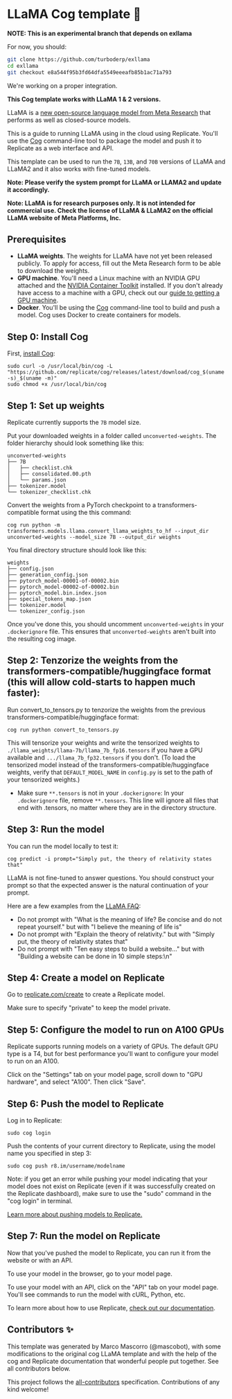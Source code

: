 # LLaMA Cog template 🦙

**NOTE: This is an experimental branch that depends on exllama**

For now, you should:
```sh
git clone https://github.com/turboderp/exllama
cd exllama
git checkout e8a544f95b3fd64dfa5549eeeafb85b1ac71a793
```

We're working on a proper integration.

**This Cog template works with LLaMA 1 & 2 versions.**

LLaMA is a [new open-source language model from Meta Research](https://ai.facebook.com/blog/large-language-model-llama-meta-ai/) that performs as well as closed-source models. 

This is a guide to running LLaMA using in the cloud using Replicate. You'll use the [Cog](https://github.com/replicate/cog) command-line tool to package the model and push it to Replicate as a web interface and API.

This template can be used to run the `7B`, `13B`, and `70B` versions of LLaMA and LLaMA2 and it also works with fine-tuned models.

**Note: Please verify the system prompt for LLaMA or LLAMA2 and update it accordingly.**

**Note: LLaMA is for research purposes only. It is not intended for commercial use. Check the license of LLaMA & LLaMA2 on the official LLaMA website of Meta Platforms, Inc.**

## Prerequisites

- **LLaMA weights**. The weights for LLaMA have not yet been released publicly. To apply for access, fill out the Meta Research form to be able to download the weights.
- **GPU machine**. You'll need a Linux machine with an NVIDIA GPU attached and the [NVIDIA Container Toolkit](https://docs.nvidia.com/datacenter/cloud-native/container-toolkit/install-guide.html#docker) installed. If you don't already have access to a machine with a GPU, check out our [guide to getting a GPU machine](https://replicate.com/docs/guides/get-a-gpu-machine).
- **Docker**. You'll be using the [Cog](https://github.com/replicate/cog) command-line tool to build and push a model. Cog uses Docker to create containers for models.

## Step 0: Install Cog

First, [install Cog](https://github.com/replicate/cog#install):

```
sudo curl -o /usr/local/bin/cog -L "https://github.com/replicate/cog/releases/latest/download/cog_$(uname -s)_$(uname -m)"
sudo chmod +x /usr/local/bin/cog
```

## Step 1: Set up weights

Replicate currently supports the `7B` model size.

Put your downloaded weights in a folder called `unconverted-weights`. The folder hierarchy should look something like this: 

```
unconverted-weights
├── 7B
│   ├── checklist.chk
│   ├── consolidated.00.pth
│   └── params.json
├── tokenizer.model
└── tokenizer_checklist.chk
```

Convert the weights from a PyTorch checkpoint to a transformers-compatible format using the this command:

```
cog run python -m transformers.models.llama.convert_llama_weights_to_hf --input_dir unconverted-weights --model_size 7B --output_dir weights
```

You final directory structure should look like this:

```
weights
├── config.json
├── generation_config.json
├── pytorch_model-00001-of-00002.bin
├── pytorch_model-00002-of-00002.bin
├── pytorch_model.bin.index.json
├── special_tokens_map.json
├── tokenizer.model
└── tokenizer_config.json
```

Once you've done this, you should uncomment `unconverted-weights` in your `.dockerignore` file. This ensures that `unconverted-weights` aren't built into the resulting cog image.

## Step 2: Tenzorize the weights from the transformers-compatible/huggingface format (this will allow cold-starts to happen much faster):

Run convert_to_tensors.py to tenzorize the weights from the previous transformers-compatible/huggingface format:
```
cog run python convert_to_tensors.py
```
This will tensorize your weights and write the tensorized weights to `./llama_weights/llama-7b/llama_7b_fp16.tensors` if you have a GPU available and `.../llama_7b_fp32.tensors` if you don't.
(To load the tensorized model instead of the transformers-compatible/huggingface weights, verify that `DEFAULT_MODEL_NAME` in `config.py` is set to the path of your tensorized weights.) 

- Make sure `**.tensors` is not in your `.dockerignore`:
  In your `.dockerignore` file, remove `**.tensors`. This line will ignore all files that end with .tensors, no matter where they are in the directory structure.

## Step 3: Run the model

You can run the model locally to test it:

```
cog predict -i prompt="Simply put, the theory of relativity states that"
```

LLaMA is not fine-tuned to answer questions. You should construct your prompt so that the expected answer is the natural continuation of your prompt. 

Here are a few examples from the [LLaMA FAQ](https://github.com/facebookresearch/llama/blob/57b0eb62de0636e75af471e49e2f1862d908d9d8/FAQ.md#2-generations-are-bad):

- Do not prompt with "What is the meaning of life? Be concise and do not repeat yourself." but with "I believe the meaning of life is"
- Do not prompt with "Explain the theory of relativity." but with "Simply put, the theory of relativity states that"
- Do not prompt with "Ten easy steps to build a website..." but with "Building a website can be done in 10 simple steps:\n"

## Step 4: Create a model on Replicate

Go to [replicate.com/create](https://replicate.com/create) to create a Replicate model.

Make sure to specify "private" to keep the model private.

## Step 5: Configure the model to run on A100 GPUs

Replicate supports running models on a variety of GPUs. The default GPU type is a T4, but for best performance you'll want to configure your model to run on an A100.

Click on the "Settings" tab on your model page, scroll down to "GPU hardware", and select "A100". Then click "Save".

## Step 6: Push the model to Replicate

Log in to Replicate:

```
sudo cog login
```

Push the contents of your current directory to Replicate, using the model name you specified in step 3:

```
sudo cog push r8.im/username/modelname
```

Note: if you get an error while pushing your model indicating that your model does not exist on Replicate (even if it was successfully created on the Replicate dashboard), make sure to use the "sudo" command in the "cog login" in terminal.

[Learn more about pushing models to Replicate.](https://replicate.com/docs/guides/push-a-model)


## Step 7: Run the model on Replicate

Now that you've pushed the model to Replicate, you can run it from the website or with an API.

To use your model in the browser, go to your model page.

To use your model with an API, click on the "API" tab on your model page. You'll see commands to run the model with cURL, Python, etc.

To learn more about how to use Replicate, [check out our documentation](https://replicate.com/docs).

## Contributors ✨
This template was generated by Marco Mascorro (@mascobot), with some modifications to the original cog LLaMA template and with the help of the cog and Replicate documentation that wonderful people put together. See all contributors below.

This project follows the [all-contributors](https://github.com/all-contributors/all-contributors) specification. Contributions of any kind welcome!

